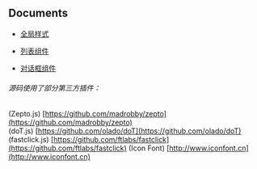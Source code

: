 ## Documents

- [全局样式](global.md)

- [列表组件](list.md)

- [对话框组件](dialog.md)

###### 源码使用了部分第三方插件：<br/>
(Zepto.js) [https://github.com/madrobby/zepto](https://github.com/madrobby/zepto)<br/>
(doT.js) [https://github.com/olado/doT](https://github.com/olado/doT)<br/>
(fastclick.js) [https://github.com/ftlabs/fastclick](https://github.com/ftlabs/fastclick)
(Icon Font) [http://www.iconfont.cn](http://www.iconfont.cn)
